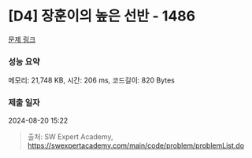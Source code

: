# [D4] 장훈이의 높은 선반 - 1486 

[문제 링크](https://swexpertacademy.com/main/code/problem/problemDetail.do?contestProbId=AV2b7Yf6ABcBBASw) 

### 성능 요약

메모리: 21,748 KB, 시간: 206 ms, 코드길이: 820 Bytes

### 제출 일자

2024-08-20 15:22



> 출처: SW Expert Academy, https://swexpertacademy.com/main/code/problem/problemList.do